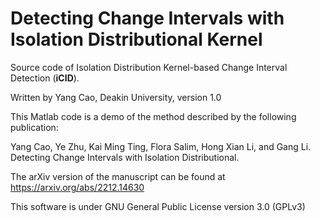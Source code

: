 # Detecting Change Intervals with Isolation Distributional Kernel

Source code of Isolation Distribution Kernel-based Change Interval Detection (**iCID**).

Written by Yang Cao, Deakin University, version 1.0

This Matlab code is a demo of the method described by the following publication: 

Yang Cao, Ye Zhu, Kai Ming Ting, Flora Salim, Hong Xian Li, and Gang Li. Detecting Change Intervals with Isolation Distributional.  

The arXiv version of the manuscript can be found at https://arxiv.org/abs/2212.14630

This software is under GNU General Public License version 3.0 (GPLv3)
